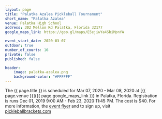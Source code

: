 ```yaml
---
layout: page
title: "Palatka Azalea Pickleball Tournament"
short_name: "Palatka Azalea"
venue: Palatka High School
address: 302 Mellon Rd Palatka, Florida 32177
google_maps_link: https://goo.gl/maps/E5ejiwYa4SbiMpnYA

event_start_date: 2020-03-07
outdoor: true
number_of_courts: 16
private: false
published: false

header:
    image: palatka-azalea.png
    background-color: "#FFFFFF"
---
```

<!--more-->

The {{ page.title }} is scheduled for Mar 07, 2020 - Mar 08, 2020 at [{{ page.venue }}]({{ page.google_maps_link }}) in Palatka, Florida. Registration is runs Dec 01, 2019 9:00 AM - Feb 23, 2020 11:45 PM. The cost is $40. For more information, the [event flyer](https://pickleballbrackets.com/docHdlr.aspx?ft=f&ot=f&eid=0e2912ea-8d6c-4b7b-88fa-8bb53ca246b0) and to sign up, visit [pickleballbrackets.com](https://pickleballbrackets.com/ptD.aspx?eid=0e2912ea-8d6c-4b7b-88fa-8bb53ca246b0) 
